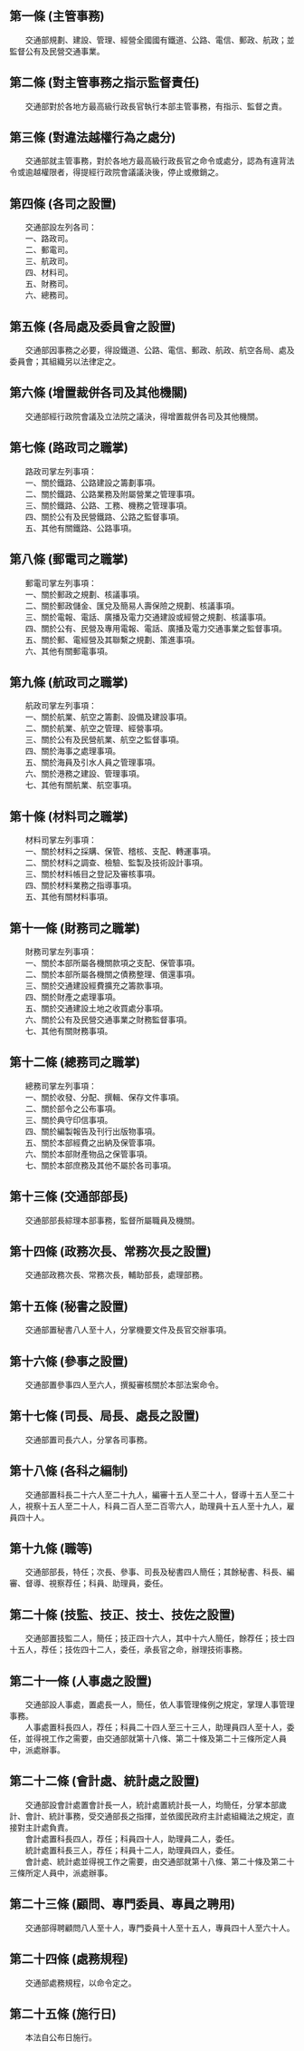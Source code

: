 第一條 (主管事務)
-----------------
　　交通部規劃、建設、管理、經營全國國有鐵道、公路、電信、郵政、航政；並監督公有及民營交通事業。  


第二條 (對主管事務之指示監督責任)
---------------------------------
　　交通部對於各地方最高級行政長官執行本部主管事務，有指示、監督之責。  


第三條 (對違法越權行為之處分)
-----------------------------
　　交通部就主管事務，對於各地方最高級行政長官之命令或處分，認為有違背法令或逾越權限者，得提經行政院會議議決後，停止或撤銷之。  


第四條 (各司之設置)
-------------------
　　交通部設左列各司：  
　　一、路政司。  
　　二、郵電司。  
　　三、航政司。  
　　四、材料司。  
　　五、財務司。  
　　六、總務司。  


第五條 (各局處及委員會之設置)
-----------------------------
　　交通部因事務之必要，得設鐵道、公路、電信、郵政、航政、航空各局、處及委員會；其組織另以法律定之。  


第六條 (增置裁併各司及其他機關)
-------------------------------
　　交通部經行政院會議及立法院之議決，得增置裁併各司及其他機關。  


第七條 (路政司之職掌)
---------------------
　　路政司掌左列事項：  
　　一、關於鐵路、公路建設之籌劃事項。  
　　二、關於鐵路、公路業務及附屬營業之管理事項。  
　　三、關於鐵路、公路、工務、機務之管理事項。  
　　四、關於公有及民營鐵路、公路之監督事項。  
　　五、其他有關鐵路、公路事項。  


第八條 (郵電司之職掌)
---------------------
　　郵電司掌左列事項：  
　　一、關於郵政之規劃、核議事項。  
　　二、關於郵政儲金、匯兌及簡易人壽保險之規劃、核議事項。  
　　三、關於電報、電話、廣播及電力交通建設或經營之規劃、核議事項。  
　　四、關於公有、民營及專用電報、電話、廣播及電力交通事業之監督事項。  
　　五、關於郵、電經營及其聯繫之規劃、策進事項。  
　　六、其他有關郵電事項。  


第九條 (航政司之職掌)
---------------------
　　航政司掌左列事項：  
　　一、關於航業、航空之籌劃、設備及建設事項。  
　　二、關於航業、航空之管理、經營事項。  
　　三、關於公有及民營航業、航空之監督事項。  
　　四、關於海事之處理事項。  
　　五、關於海員及引水人員之管理事項。  
　　六、關於港務之建設、管理事項。  
　　七、其他有關航業、航空事項。  


第十條 (材料司之職掌)
---------------------
　　材料司掌左列事項：  
　　一、關於材料之採購、保管、稽核、支配、轉運事項。  
　　二、關於材料之調查、檢驗、監製及技術設計事項。  
　　三、關於材料帳目之登記及審核事項。  
　　四、關於材料業務之指導事項。  
　　五、其他有關材料事項。  


第十一條 (財務司之職掌)
-----------------------
　　財務司掌左列事項：  
　　一、關於本部所屬各機關款項之支配、保管事項。  
　　二、關於本部所屬各機關之債務整理、償還事項。  
　　三、關於交通建設經費擴充之籌款事項。  
　　四、關於財產之處理事項。  
　　五、關於交通建設土地之收買處分事項。  
　　六、關於公有及民營交通事業之財務監督事項。  
　　七、其他有關財務事項。  


第十二條 (總務司之職掌)
-----------------------
　　總務司掌左列事項：  
　　一、關於收發、分配、撰輯、保存文件事項。  
　　二、關於部令之公布事項。  
　　三、關於典守印信事項。  
　　四、關於編製報告及刊行出版物事項。  
　　五、關於本部經費之出納及保管事項。  
　　六、關於本部財產物品之保管事項。  
　　七、關於本部庶務及其他不屬於各司事項。  


第十三條 (交通部部長)
---------------------
　　交通部部長綜理本部事務，監督所屬職員及機關。  


第十四條 (政務次長、常務次長之設置)
-----------------------------------
　　交通部政務次長、常務次長，輔助部長，處理部務。  


第十五條 (秘書之設置)
---------------------
　　交通部置秘書八人至十人，分掌機要文件及長官交辦事項。  


第十六條 (參事之設置)
---------------------
　　交通部置參事四人至六人，撰擬審核關於本部法案命令。  


第十七條 (司長、局長、處長之設置)
---------------------------------
　　交通部置司長六人，分掌各司事務。  


第十八條 (各科之編制)
---------------------
　　交通部置科長二十六人至二十九人，編審十五人至二十人，督導十五人至二十人，視察十五人至二十人，科員二百人至二百零六人，助理員十五人至十九人，雇員四十人。  


第十九條 (職等)
---------------
　　交通部部長，特任；次長、參事、司長及秘書四人簡任；其餘秘書、科長、編審、督導、視察荐任；科員、助理員，委任。  


第二十條 (技監、技正、技士、技佐之設置)
---------------------------------------
　　交通部置技監二人，簡任；技正四十六人，其中十六人簡任，餘荐任；技士四十五人，荐任；技佐四十二人，委任，承長官之命，辦理技術事務。  


第二十一條 (人事處之設置)
-------------------------
　　交通部設人事處，置處長一人，簡任，依人事管理條例之規定，掌理人事管理事務。  
　　人事處置科長四人，荐任；科員二十四人至三十三人，助理員四人至十人，委任，並得視工作之需要，由交通部就第十八條、第二十條及第二十三條所定人員中，派處辦事。  


第二十二條 (會計處、統計處之設置)
---------------------------------
　　交通部設會計處置會計長一人，統計處置統計長一人，均簡任，分掌本部歲計、會計、統計事務，受交通部長之指揮，並依國民政府主計處組織法之規定，直接對主計處負責。  
　　會計處置科長四人，荐任；科員四十人，助理員二人，委任。  
　　統計處置科長三人，荐任；科員十二人，助理員四人，委任。  
　　會計處、統計處並得視工作之需要，由交通部就第十八條、第二十條及第二十三條所定人員中，派處辦事。  


第二十三條 (顧問、專門委員、專員之聘用)
---------------------------------------
　　交通部得聘顧問八人至十人，專門委員十人至十五人，專員四十人至六十人。  


第二十四條 (處務規程)
---------------------
　　交通部處務規程，以命令定之。  


第二十五條 (施行日)
-------------------
　　本法自公布日施行。